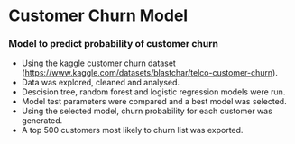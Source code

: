# Customer Churn Model
### Model to predict probability of customer churn

- Using the kaggle customer churn dataset (https://www.kaggle.com/datasets/blastchar/telco-customer-churn).
- Data was explored, cleaned and analysed.
- Descision tree, random forest and logistic regression models were run.
- Model test parameters were compared and a best model was selected.
- Using the selected model, churn probability for each customer was generated. 
- A top 500 customers most likely to churn list was exported.
